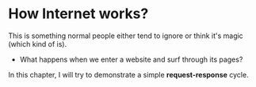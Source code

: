 # How Internet works?
This is something normal people either tend to ignore or think it's magic (which kind of is).

- What happens when we enter a website and surf through its pages?

In this chapter, I will try to demonstrate a simple **request-response** cycle.
